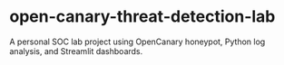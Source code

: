 # open-canary-threat-detection-lab
A personal SOC lab project using OpenCanary honeypot, Python log analysis, and Streamlit dashboards.
